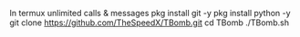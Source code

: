 In termux unlimited calls & messages 
pkg install git -y
pkg install python -y
git clone https://github.com/TheSpeedX/TBomb.git
cd TBomb
./TBomb.sh

